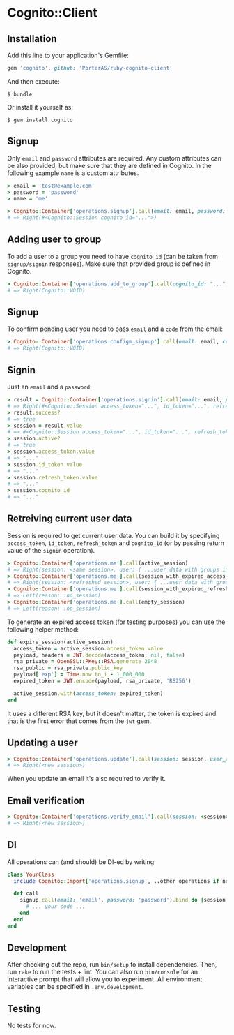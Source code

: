 # Cognito::Client

## Installation

Add this line to your application's Gemfile:

```ruby
gem 'cognito', github: 'PorterAS/ruby-cognito-client'
```

And then execute:

    $ bundle

Or install it yourself as:

    $ gem install cognito

## Signup

Only `email` and `password` attributes are required.
Any custom attributes can be also provided, but make sure that they are defined in Cognito.
In the following example `name` is a custom attributes.

``` ruby
> email = 'test@example.com'
> password = 'password'
> name = 'me'

> Cognito::Container['operations.signup'].call(email: email, password: password, name: name)
# => Right(#<Cognito::Session cognito_id="...">)
```

## Adding user to group

To add a user to a group you need to have `cognito_id` (can be taken from `signup/signin` responses).
Make sure that provided group is defined in Cognito.

``` ruby
> Cognito::Container['operations.add_to_group'].call(cognito_id: "...", group: 'beta-testers')
# => Right(Cognito::VOID)
```

## Signup

To confirm pending user you need to pass `email` and a `code` from the email:

``` ruby
> Cognito::Container['operations.configm_signup'].call(email: email, code: 'code-from-the-email')
# => Right(Cognito::VOID)
```

## Signin

Just an `email` and a `password`:

``` ruby
> result = Cognito::Container['operations.signin'].call(email: email, password: password)
# => Right(#<Cognito::Session access_token="...", id_token="...", refresh_token="...", cognito_id="...">)
> result.success?
# => true
> session = result.value
# => #<Cognito::Session access_token="...", id_token="...", refresh_token="...", cognito_id="...">
> session.active?
# => true
> session.access_token.value
# => "..."
> session.id_token.value
# => "..."
> session.refresh_token.value
# => "..."
> session.cognito_id
# => "..."
```

## Retreiving current user data

Session is required to get current user data.
You can build it by specifying `access_token`, `id_token`, `refresh_token` and `cognito_id`
(or by passing return value of the `signin` operation).

``` ruby
> Cognito::Container['operations.me'].call(active_session)
# => Right(session: <same session>, user: { ...user data with groups info/custom attributes... })
> Cognito::Container['operations.me'].call(session_with_expired_access_token)
# => Right(session: <refreshed session>, user: { ...user data with groups info/custom attributes... })
> Cognito::Container['operations.me'].call(session_with_expired_refresh_token)
# => Left(reason: :no_session)
> Cognito::Container['operations.me'].call(empty_session)
# => Left(reason: :no_session)
```

To generate an expired access token (for testing purposes) you can use the following helper method:

``` ruby
def expire_session(active_session)
  access_token = active_session.access_token.value
  payload, headers = JWT.decode(access_token, nil, false)
  rsa_private = OpenSSL::PKey::RSA.generate 2048
  rsa_public = rsa_private.public_key
  payload['exp'] = Time.now.to_i - 1_000_000
  expired_token = JWT.encode(payload, rsa_private, 'RS256')

  active_session.with(access_token: expired_token)
end
```

It uses a different RSA key, but it doesn't matter, the token is expired and that is the first
error that comes from the `jwt` gem.

## Updating a user

``` ruby
> Cognito::Container['operations.update'].call(session: session, user_attributes: { name: 'new-name' })
# => Right(<new session>)
```

When you update an email it's also required to verify it.

## Email verification

``` ruby
> Cognito::Container['operations.verify_email'].call(session: <session>, code: <code from the email>)
# => Right(<new session>)
```

## DI

All operations can (and should) be DI-ed by writing
``` ruby
class YourClass
  include Cognito::Import['operations.signup', ..other operations if needed..]

  def call
    signup.call(email: 'email', password: 'password').bind do |session|
      # ... your code ...
    end
  end
end
```

## Development

After checking out the repo, run `bin/setup` to install dependencies.
Then, run `rake` to run the tests + lint.
You can also run `bin/console` for an interactive prompt that will allow you to experiment.
All environment variables can be specified in `.env.development`.

## Testing

No tests for now.
